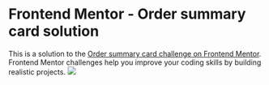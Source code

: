 # Frontend Mentor - Order summary card solution

This is a solution to the [Order summary card challenge on Frontend Mentor](https://www.frontendmentor.io/challenges/order-summary-component-QlPmajDUj). Frontend Mentor challenges help you improve your coding skills by building realistic projects. 
<img src="https://github-readme-stats.vercel.app/api/pin/?username=nicole1707&repo=Order_summary_component"/>

